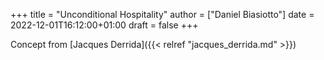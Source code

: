 +++
title = "Unconditional Hospitality"
author = ["Daniel Biasiotto"]
date = 2022-12-01T16:12:00+01:00
draft = false
+++

Concept from [Jacques Derrida]({{< relref "jacques_derrida.md" >}})
